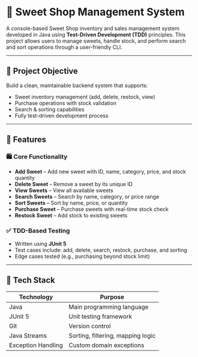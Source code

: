 # 🍬 Sweet Shop Management System

A console-based Sweet Shop inventory and sales management system developed in Java using **Test-Driven Development (TDD)** principles. This project allows users to manage sweets, handle stock, and perform search and sort operations through a user-friendly CLI.

---

## 📌 Project Objective

Build a clean, maintainable backend system that supports:
- Sweet inventory management (add, delete, restock, view)
- Purchase operations with stock validation
- Search & sorting capabilities
- Fully test-driven development process

---

## 🚀 Features

### 🛍️ Core Functionality
- **Add Sweet** – Add new sweet with ID, name, category, price, and stock quantity
- **Delete Sweet** – Remove a sweet by its unique ID
- **View Sweets** – View all available sweets
- **Search Sweets** – Search by name, category, or price range
- **Sort Sweets** – Sort by name, price, or quantity
- **Purchase Sweet** – Purchase sweets with real-time stock check
- **Restock Sweet** – Add stock to existing sweets

### ✅ TDD-Based Testing
- Written using **JUnit 5**
- Test cases include: add, delete, search, restock, purchase, and sorting
- Edge cases tested (e.g., purchasing beyond stock limit)

---

## 🧠 Tech Stack

| Technology | Purpose |
|------------|---------|
| Java       | Main programming language |
| JUnit 5    | Unit testing framework |
| Git        | Version control |
| Java Streams | Sorting, filtering, mapping logic |
| Exception Handling | Custom domain exceptions |
